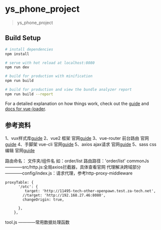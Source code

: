 # ys_phone_project

> ys_phone_project

## Build Setup

``` bash
# install dependencies
npm install

# serve with hot reload at localhost:8080
npm run dev

# build for production with minification
npm run build

# build for production and view the bundle analyzer report
npm run build --report
``` 

For a detailed explanation on how things work, check out the [guide](http://vuejs-templates.github.io/webpack/) and [docs for vue-loader](http://vuejs.github.io/vue-loader).

## 参考资料
1、vux样式库[guide](https://vux.li/#/)
2、vue2 框架 官网[guide](https://cn.vuejs.org/)
3、vue-router 前台路由 官网[guide](https://router.vuejs.org/zh-cn/)
4、手脚架 vue-cli 官网[guide](https://www.npmjs.com/package/vue-cli)
5、axios ajax请求 官网[guide](https://www.npmjs.com/package/axios)
5、sass css编辑 官网[guide](https://www.sass.hk/)

路由命名：
  文件夹/组件名  如：order/list 路由路径：'order/list'
commonJs
  ————src/http.js:全局axios拦截器，具体查看官网
代理解决跨域部分
  ————config/index.js：请求代理，参考http-proxy-middleware
  ```
  proxyTable: {
        '/otc': {
           target: 'http://11495-tech-other-openpawn.test.za-tech.net',
          //target: 'http://192.168.27.46:8080',
          changeOrigin: true,
  
        },
      },
  ```
tool.js
  ————常用数据处理函数

